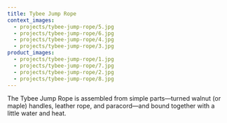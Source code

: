 ```yaml
---
title: Tybee Jump Rope
context_images:
  - projects/tybee-jump-rope/5.jpg
  - projects/tybee-jump-rope/6.jpg
  - projects/tybee-jump-rope/4.jpg
  - projects/tybee-jump-rope/3.jpg
product_images:
  - projects/tybee-jump-rope/1.jpg
  - projects/tybee-jump-rope/7.jpg
  - projects/tybee-jump-rope/2.jpg
  - projects/tybee-jump-rope/8.jpg
---
```


The Tybee Jump Rope is assembled from simple parts&mdash;turned walnut (or maple) handles, leather rope, and paracord&mdash;and bound together with a little water and heat.
